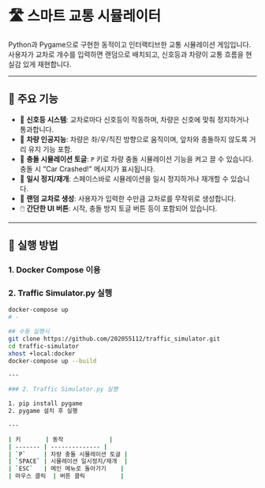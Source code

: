 # 🛣️ 스마트 교통 시뮬레이터

Python과 Pygame으로 구현한 동적이고 인터랙티브한 교통 시뮬레이션 게임입니다.  
사용자가 교차로 개수를 입력하면 랜덤으로 배치되고, 신호등과 차량이 교통 흐름을 현실감 있게 재현합니다.

---

## 📌 주요 기능

- 🚦 **신호등 시스템**: 교차로마다 신호등이 작동하며, 차량은 신호에 맞춰 정지하거나 통과합니다.  
- 🚗 **차량 인공지능**: 차량은 좌/우/직진 방향으로 움직이며, 앞차와 충돌하지 않도록 거리 유지 기능 포함.  
- 🔁 **충돌 시뮬레이션 토글**: `P` 키로 차량 충돌 시뮬레이션 기능을 켜고 끌 수 있습니다. 충돌 시 “Car Crashed!” 메시지가 표시됩니다.  
- 🛑 **일시 정지/재개**: 스페이스바로 시뮬레이션을 일시 정지하거나 재개할 수 있습니다.  
- 📍 **랜덤 교차로 생성**: 사용자가 입력한 수만큼 교차로를 무작위로 생성합니다.  
- 🖱️ **간단한 UI 버튼**: 시작, 충돌 방지 토글 버튼 등이 포함되어 있습니다.  


---

## 🚀 실행 방법


### 1. Docker Compose 이용
### 2. Traffic Simulator.py 실행

```bash
docker-compose up
# -

## 수동 실행시
git clone https://github.com/202055112/traffic_simulator.git
cd traffic-simulator
xhost +local:docker
docker-compose up --build

---

### 2. Traffic Simulator.py 실행

1. pip install pygame
2. pygame 설치 후 실행

---

| 키       | 동작             |
| ------- | -------------- |
| `P`     | 차량 충돌 시뮬레이션 토글 |
| `SPACE` | 시뮬레이션 일시정지/재개  |
| `ESC`   | 메인 메뉴로 돌아가기    |
| 마우스 클릭  | 버튼 클릭          |


